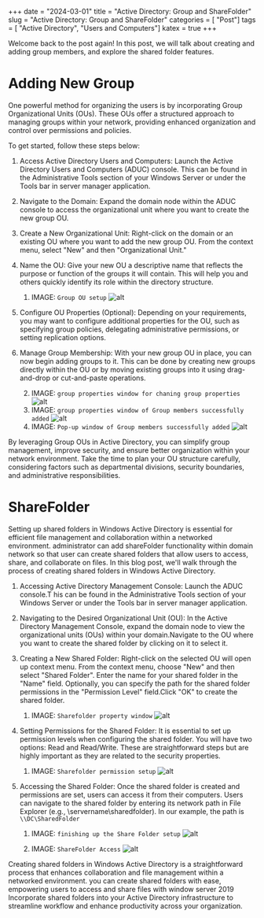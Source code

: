 +++
date = "2024-03-01"
title = "Active Directory: Group and ShareFolder"
slug = "Active Directory: Group and ShareFolder"
categories = [ "Post"]
tags = [ "Active Directory", "Users and Computers"]
katex = true
+++

Welcome back to the post again! In this post, we will talk about creating and adding group members, and explore the shared folder features.


# Adding New Group

One powerful method for organizing the users is by incorporating Group Organizational Units (OUs). 
These OUs offer a structured approach to managing groups within your network, providing enhanced organization and control over permissions and policies.

To get started, follow these steps below:

1. Access Active Directory Users and Computers: Launch the Active Directory Users and Computers (ADUC) console. This can be found in the Administrative Tools section of your Windows Server or under the Tools bar in server manager application.

2. Navigate to the Domain: Expand the domain node within the ADUC console to access the organizational unit where you want to create the new group OU.

3. Create a New Organizational Unit: Right-click on the domain or an existing OU where you want to add the new group OU. From the context menu, select "New" and then "Organizational Unit."

4. Name the OU: Give your new OU a descriptive name that reflects the purpose or function of the groups it will contain. This will help you and others quickly identify its role within the directory structure.
    1. IMAGE: `Group OU setup`
![alt](/img/homeLab/RoleAndFeature/OUSetup.PNG)

5. Configure OU Properties (Optional): Depending on your requirements, you may want to configure additional properties for the OU, such as specifying group policies, delegating administrative permissions, or setting replication options.

6. Manage Group Membership: With your new group OU in place, you can now begin adding groups to it. This can be done by creating new groups directly within the OU or by moving existing groups into it using drag-and-drop or cut-and-paste operations.

    2. IMAGE: `group properties window for chaning group properties`
    ![alt](/img/homeLab/RoleAndFeature/NewGroup.PNG)
    3. IMAGE: `group properties window of Group members successfully added`
    ![alt](/img/homeLab/RoleAndFeature/AddGroupMemeber.PNG)
    4. IMAGE: `Pop-up window of Group members successfully added`
    ![alt](/img/homeLab/RoleAndFeature/NewGroupWithMembers.PNG)

By leveraging Group OUs in Active Directory, you can simplify group management, improve security, and ensure better organization within your network environment. Take the time to plan your OU structure carefully, considering factors such as departmental divisions, security boundaries, and administrative responsibilities.

# ShareFolder

Setting up shared folders in Windows Active Directory is essential for efficient file management and collaboration within a networked environment. administrator can add shareFolder functionality within domain network so that user can create shared folders that allow users to access, share, and collaborate on files. In this blog post, we'll walk through the process of creating shared folders in Windows Active Directory.

1. Accessing Active Directory Management Console: Launch the ADUC console.T his can be found in the Administrative Tools section of your Windows Server or under the Tools bar in server manager application.

2. Navigating to the Desired Organizational Unit (OU): In the Active Directory Management Console, expand the domain node to view the organizational units (OUs) within your domain.Navigate to the OU where you want to create the shared folder by clicking on it to select it.

3. Creating a New Shared Folder: Right-click on the selected OU will open up context menu. From the context menu, choose "New" and then select "Shared Folder". Enter the name for your shared folder in the "Name" field. Optionally, you can specify the path for the shared folder permissions in the "Permission Level" field.Click "OK" to create the shared folder.

    1. IMAGE: `Sharefolder property window`
    ![alt](/img/homeLab/RoleAndFeature/ShareFolder.PNG)

4. Setting Permissions for the Shared Folder: It is essential to set up permission levels when configuring the shared folder. You will have two options: Read and Read/Write. These are straightforward steps but are highly important as they are related to the security properties.
    1. IMAGE: `Sharefolder permission setup`
    ![alt](/img/homeLab/RoleAndFeature/ShareFolderToDomainUser.PNG)

5. Accessing the Shared Folder: Once the shared folder is created and permissions are set, users can access it from their computers.
Users can navigate to the shared folder by entering its network path in File Explorer (e.g., \servername\sharedfolder). In our example, the path is `\\DC\SharedFolder`
    1. IMAGE: `finishing up the Share Folder setup`
    ![alt](/img/homeLab/RoleAndFeature/SharedFolderFinish.PNG)

    2. IMAGE: `ShareFolder Access`
    ![alt](/img/homeLab/RoleAndFeature/ShareFolderinDC.PNG)

Creating shared folders in Windows Active Directory is a straightforward process that enhances collaboration and file management within a networked environment. 
you can create shared folders with ease, empowering users to access and share files with window server 2019
Incorporate shared folders into your Active Directory infrastructure to streamline workflow and enhance productivity across your organization.





